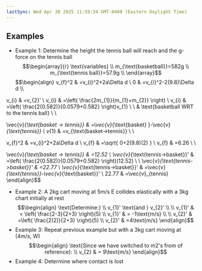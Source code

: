 ```yaml
---
lastSync: Wed Apr 30 2025 11:59:34 GMT-0400 (Eastern Daylight Time)
---
```

## Examples
- Example 1: Determine the height the tennis ball will reach and the g-force on the tennis ball$$\begin{array}{r}
\text{variables} \\
m_{\text{basketball}}=582g \\
m_{\text{tennis ball}}=57.9g \\
\end{array}$$
$$\begin{align}
v_{f}^2 & =v_{i}^2+2a\Delta d \\
0 & =v_{i}^2-2(9.8)\Delta d \\\\

v_{i} & =v_{2}' \\
v_{i} & =\left( \frac{2m_{1}}{m_{1}+m_{2}} \right) \\
v_{i} & =\left( \frac{2(0.582)}{0.0579+0.582} \right)v_{1} \\
 \\
 & \text{basketball WRT to the tennis ball} \\ \\

\vec{v}_{\text{basket -> tennis}} & =\vec{v}_{\text{basket} }-\vec{v}_{\text{tennis}} \\
v_{1} & =v_{\text{basket->tennis}}
\\ \\

v_{f}^2 & =v_{i}^2+2a\Delta d \\
v_{f} & =\sqrt{ 0+2(9.8)(2) } \\
v_{f} & =6.26 \\
 \\

\vec{v}_{\text{basket -> tennis}} & =12.52 \\
\vec{v}_{\text{tennis->basket}}' & =\left( \frac{2(0.582)}{0.0579+0.582} \right)(12.52) \\ \\
\vec{v}_{\text{tennis->basket}}' & =22.77 \\
\vec{v}_{\text{tennis->basket}}' & =\vec{v}_{\text{tennis}}-\vec{v}_{\text{basket}}' \\
22.77 & =\vec{v}_{tennis}
\end{align}$$

- Example 2: A 2kg cart moving at 5m/s E collides elastically with a 3kg chart initially at rest$$\begin{align}
\text{Determine:} \\
v_{1}' \text{and } v_{2}' \\ \\
v_{1}' & =  \left( \frac{2-3}{2+3} \right)(5) \\
v_{1}' & = -1\text{m/s} \\ \\
v_{2}' & =\left( \frac{2(2)}{2+3} \right)(5) \\
v_{2}' & =4\text{m/s}
\end{align}$$
- Example 3: Repeat previous example but with a 3kg cart moving at (4m/s, W)$$\begin{align}
\text{Since we have switched to m2's from of reference}: \\
v_{2} & = 9\text{m/s}
\end{align}$$
- Example 4: Determine where contact is lost